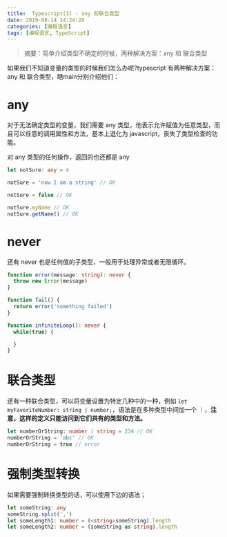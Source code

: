 ```yaml
---
title:  Typescript(3) - any 和联合类型
date: 2019-08-14 14:24:20
categories: [编程语言]
tags: [编程语言, TypeScript]
---
```


> 摘要：简单介绍类型不确定的时候，两种解决方案：any 和 联合类型

<!--more-->

如果我们不知道变量的类型的时候我们怎么办呢?typescript 有两种解决方案：any 和 联合类型，瞎main分别介绍他们：

# any

对于无法确定类型的变量，我们需要 any 类型，他表示允许赋值为任意类型，而且可以任意的调用属性和方法，基本上退化为 javascript，丧失了类型检查的功能。

对 any 类型的任何操作，返回的也还都是 any

```typescript
let notSure: any = 4

notSure = 'now I am a string' // OK

notSure = false // OK

notSure.myName // OK
notSure.getName() // OK
```

# never
还有 never 也是任何值的子类型，一般用于处理异常或者无限循环。

```typescript
function error(message: string): never {
  throw new Error(message)
}

function fail() {
  return error('something failed')
}

function infiniteLoop(): never {
  while(true) {

  }
}
```

# 联合类型

还有一种联合类型，可以将变量设置为特定几种中的一种，例如 `let myFavoriteNumber: string | number;`，语法是在多种类型中间加一个 ｜，**注意，这样的定义只能访问到它们共有的类型和方法。**

```typescript
let numberOrString: number | string = 234 // OK
numberOrString = 'abc' // OK
numberOrString = true // error
```

# 强制类型转换
如果需要强制转换类型的话，可以使用下边的语法；

```typescript
let someString: any
someString.split(',')
let someLength1: number = (<string>someString).length
let someLength2: number = (someString as string).length
```